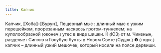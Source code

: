 ```yaml
---
title: Капчик
---
```


Капчик, ⟦Хоба⟧-⟦Бурун⟧, Пещерный мыс
: длинный мыс с узким перешейком, прорезанным насквозь гротом-туннелем; на куполообразной ⦅оконеч.⦆ утес в виде шишки. К ⦅ЮЗ⦆ от м. Чикенын, разделяет Синюю и Голубую бухты в Новом Свете ⦅Судак.⦆ ❶ ⦅тюрк.⦆ капчик – длинный узкий мешочек, который носили на поясе дервиши.
